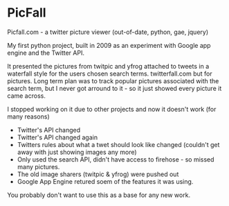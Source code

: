 # PicFall
Picfall.com - a twitter picture viewer (out-of-date, python, gae, jquery)

My first python project, built in 2009 as an experiment with Google app engine and the Twitter API.

It presented the pictures from twitpic and yfrog attached to tweets in a waterfall style for the users chosen search terms. twitterfall.com but for pictures. Long term plan was to track popular pictures associated with the search term, but I never got arround to it - so it just showed every picture it came across.

I stopped working on it due to other projects and now it doesn't work (for many reasons)
 - Twitter's API changed
 - Twitter's API changed again
 - Twitters rules about what a twet should look like changed (couldn't get away with just showing images any more)
 - Only used the search API, didn't have access to firehose - so missed many pictures.
 - The old image sharers (twitpic & yfrog) were pushed out
 - Google App Engine retured soem of the features it was using.
 
You probably don't want to use this as a base for any new work.
